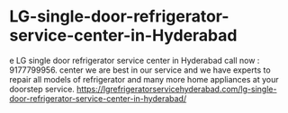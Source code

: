 # LG-single-door-refrigerator-service-center-in-Hyderabad
e LG single door refrigerator service center in Hyderabad call now : 9177799956.  center we are best in our service and we have experts to repair all models of refrigerator and many more home appliances at your doorstep service.  https://lgrefrigeratorservicehyderabad.com/lg-single-door-refrigerator-service-center-in-hyderabad/
